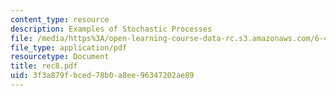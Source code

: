 ```yaml
---
content_type: resource
description: Examples of Stochastic Processes
file: /media/https%3A/open-learning-course-data-rc.s3.amazonaws.com/6-432-stochastic-processes-detection-and-estimation-spring-2004/3f3a879fbced78b0a8ee96347202ae89_rec8.pdf
file_type: application/pdf
resourcetype: Document
title: rec8.pdf
uid: 3f3a879f-bced-78b0-a8ee-96347202ae89
---
```

